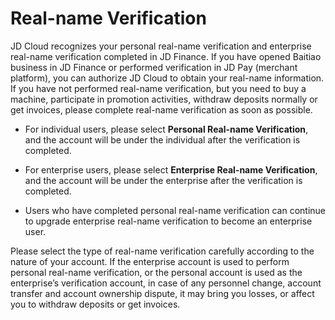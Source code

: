 # Real-name Verification
JD Cloud recognizes your personal real-name verification and enterprise real-name verification completed in JD Finance. If you have opened Baitiao business in JD Finance or performed verification in JD Pay (merchant platform), you can authorize JD Cloud to obtain your real-name information. If you have not performed real-name verification, but you need to buy a machine, participate in promotion activities, withdraw deposits normally or get invoices, please complete real-name verification as soon as possible.

 - For individual users, please select **Personal Real-name Verification**, and the account will be under the individual after the verification is completed.
   
 - For enterprise users, please select **Enterprise Real-name Verification**, and the account will be under the enterprise after the verification is completed.

 - Users who have completed personal real-name verification can continue to upgrade enterprise real-name verification to become an enterprise user.

Please select the type of real-name verification carefully according to the nature of your account. If the enterprise account is used to perform personal real-name verification, or the personal account is used as the enterprise’s verification account, in case of any personnel change, account transfer and account ownership dispute, it may bring you losses, or affect you to withdraw deposits or get invoices.
